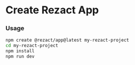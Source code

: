 # Create Rezact App

### Usage

```bash
npm create @rezact/app@latest my-rezact-project
cd my-rezact-project
npm install
npm run dev
```